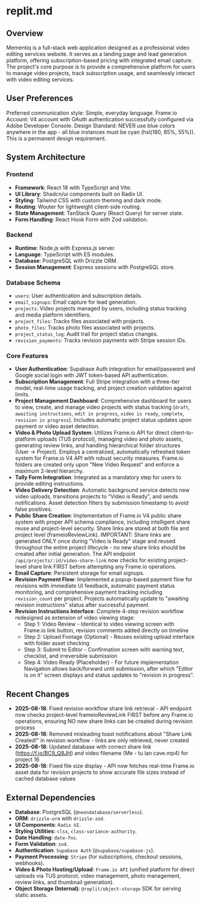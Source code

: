 # replit.md

## Overview
Mementiq is a full-stack web application designed as a professional video editing services website. It serves as a landing page and lead generation platform, offering subscription-based pricing with integrated email capture. The project's core purpose is to provide a comprehensive platform for users to manage video projects, track subscription usage, and seamlessly interact with video editing services.

## User Preferences
Preferred communication style: Simple, everyday language.
Frame.io Account: V4 account with OAuth authentication successfully configured via Adobe Developer Console.
Design Standard: NEVER use blue colors anywhere in the app - all blue instances must be cyan (hsl(180, 85%, 55%)). This is a permanent design requirement.

## System Architecture

### Frontend
- **Framework**: React 18 with TypeScript and Vite.
- **UI Library**: Shadcn/ui components built on Radix UI.
- **Styling**: Tailwind CSS with custom theming and dark mode.
- **Routing**: Wouter for lightweight client-side routing.
- **State Management**: TanStack Query (React Query) for server state.
- **Form Handling**: React Hook Form with Zod validation.

### Backend
- **Runtime**: Node.js with Express.js server.
- **Language**: TypeScript with ES modules.
- **Database**: PostgreSQL with Drizzle ORM.
- **Session Management**: Express sessions with PostgreSQL store.

### Database Schema
- `users`: User authentication and subscription details.
- `email_signups`: Email capture for lead generation.
- `projects`: Video projects managed by users, including status tracking and media platform identifiers.
- `project_files`: Tracks files associated with projects.
- `photo_files`: Tracks photo files associated with projects.
- `project_status_log`: Audit trail for project status changes.
- `revision_payments`: Tracks revision payments with Stripe session IDs.

### Core Features
- **User Authentication**: Supabase Auth integration for email/password and Google social login with JWT token-based API authentication.
- **Subscription Management**: Full Stripe integration with a three-tier model, real-time usage tracking, and project creation validation against limits.
- **Project Management Dashboard**: Comprehensive dashboard for users to view, create, and manage video projects with status tracking (`draft`, `awaiting instructions`, `edit in progress`, `video is ready`, `complete`, `revision in progress`). Includes automatic project status updates upon payment or video asset detection.
- **Video & Photo Upload System**: Utilizes Frame.io API for direct client-to-platform uploads (TUS protocol), managing video and photo assets, generating review links, and handling hierarchical folder structures (User -> Project). Employs a centralized, automatically refreshed token system for Frame.io V4 API with robust security measures. Frame.io folders are created only upon "New Video Request" and enforce a maximum 2-level hierarchy.
- **Tally Form Integration**: Integrated as a mandatory step for users to provide editing instructions.
- **Video Delivery Detection**: Automatic background service detects new video uploads, transitions projects to "Video is Ready", and sends notifications. Asset detection filters by submission timestamp to avoid false positives.
- **Public Share Creation**: Implementation of Frame.io V4 public share system with proper API schema compliance, including intelligent share reuse and project-level security. Share links are stored at both file and project level (frameioReviewLink). IMPORTANT: Share links are generated ONLY once during "Video is Ready" stage and reused throughout the entire project lifecycle - no new share links should be created after initial generation. The API endpoint `/api/projects/:id/video-share-link` now checks for existing project-level share link FIRST before attempting any Frame.io operations.
- **Email Capture**: Persistent storage for email signups.
- **Revision Payment Flow**: Implemented a popup-based payment flow for revisions with immediate UI feedback, automatic payment status monitoring, and comprehensive payment tracking including `revision_count` per project. Projects automatically update to "awaiting revision instructions" status after successful payment.
- **Revision Instructions Interface**: Complete 4-step revision workflow redesigned as extension of video viewing stage:
  - Step 1: Video Review - Identical to video viewing screen with Frame.io link button, revision comments added directly on timeline
  - Step 2: Upload Footage (Optional) - Reuses existing upload interface with folder asset checking
  - Step 3: Submit to Editor - Confirmation screen with warning text, checklist, and irreversible submission
  - Step 4: Video Ready (Placeholder) - For future implementation
  Navigation allows back/forward until submission, after which "Editor is on it" screen displays and status updates to "revision in progress".

## Recent Changes
- **2025-08-18**: Fixed revision workflow share link retrieval - API endpoint now checks project-level frameioReviewLink FIRST before any Frame.io operations, ensuring NO new share links can be created during revision process
- **2025-08-18**: Removed misleading toast notifications about "Share Link Created!" in revision workflow - links are only retrieved, never created
- **2025-08-18**: Updated database with correct share link (https://f.io/BC9_Q8JH) and video filename (Me - tu lan cave.mp4) for project 16
- **2025-08-18**: Fixed file size display - API now fetches real-time Frame.io asset data for revision projects to show accurate file sizes instead of cached database values

## External Dependencies

- **Database**: PostgreSQL (`@neondatabase/serverless`).
- **ORM**: `drizzle-orm` with `drizzle-zod`.
- **UI Components**: `Radix UI`.
- **Styling Utilities**: `clsx`, `class-variance-authority`.
- **Date Handling**: `date-fns`.
- **Form Validation**: `zod`.
- **Authentication**: `Supabase Auth` (`@supabase/supabase-js`).
- **Payment Processing**: `Stripe` (for subscriptions, checkout sessions, webhooks).
- **Video & Photo Hosting/Upload**: `Frame.io API` (unified platform for direct uploads via TUS protocol, video management, photo management, review links, and thumbnail generation).
- **Object Storage (Internal)**: `@replit/object-storage` SDK for serving static assets.
